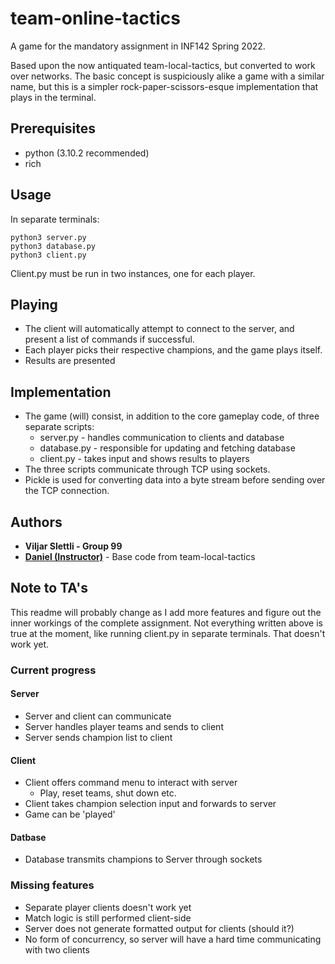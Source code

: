 # team-online-tactics
A game for the mandatory assignment in INF142 Spring 2022.

Based upon the now antiquated team-local-tactics, but converted to work over networks. The basic concept is suspiciously alike a game with a similar name, but this is a simpler rock-paper-scissors-esque implementation that plays in the terminal. 

## Prerequisites
* python (3.10.2 recommended)
* rich

## Usage
In separate terminals:
``` 
python3 server.py 
python3 database.py
python3 client.py 
```
Client.py must be run in two instances, one for each player.

## Playing
* The client will automatically attempt to connect to the server, and present a list of commands if successful.
* Each player picks their respective champions, and the game plays itself.
* Results are presented

## Implementation
* The game (will) consist, in addition to the core gameplay code, of three separate scripts:
  * server.py - handles communication to clients and database
  * database.py - responsible for updating and fetching database
  * client.py - takes input and shows results to players
* The three scripts communicate through TCP using sockets. 
* Pickle is used for converting data into a byte stream before sending over the TCP connection.

## Authors
* **Viljar Slettli - Group 99**
* [**Daniel (Instructor)**](https://github.com/daniel-heres) - Base code from team-local-tactics

## Note to TA's
This readme will probably change as I add more features and figure out the inner workings of the complete assignment. Not everything written above is true at the moment, like running client.py in separate terminals. That doesn't work yet.

### Current progress
#### Server
* Server and client can communicate
* Server handles player teams and sends to client
* Server sends champion list to client
#### Client
* Client offers command menu to interact with server
  * Play, reset teams, shut down etc.
* Client takes champion selection input and forwards to server
* Game can be 'played'
#### Datbase
* Database transmits champions to Server through sockets

### Missing features
* Separate player clients doesn't work yet
* Match logic is still performed client-side
* Server does not generate formatted output for clients (should it?)
* No form of concurrency, so server will have a hard time communicating with two clients
